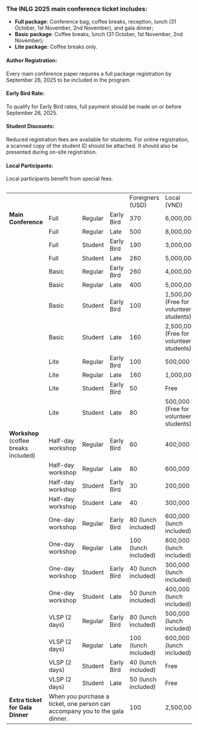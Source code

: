 
### The INLG 2025 main conference ticket includes:

- **Full package**: Conference bag, coffee breaks, reception, lunch (31 October, 1st November, 2nd November), and gala dinner;
- **Basic package**: Coffee breaks, lunch (31 October, 1st November, 2nd November);
- **Lite package**: Coffee breaks only.

<!-- **Extra ticket for Gala Dinner**: When you purchase a ticket, one person can accompany you to the gala dinner. -->


#### Author Registration:
Every main conference paper requires a full package registration by September 26, 2025 to be included in the program.   

#### Early Bird Rate: 
To qualify for Early Bird rates, full payment should be made on or before September 26, 2025.

#### Student Discounts:
Reduced registration fees are available for students.  For online registration, a scanned copy of the student ID should be attached. It should also be presented during on-site registration.

#### Local Participants:
Local participants benefit from special fees.



<div style="width: 100%; overflow: scroll;">
  <table>
    <colspan>
      <col style="min-width: 0rem;">
      <col style="min-width: 0rem;">
      <col style="min-width: 0rem;">
      <col style="min-width: 0rem;">
      <col style="min-width: 0rem;">
      <col style="min-width: 0rem;">
    </colspan>
    <tbody>
      <tr>
        <td></td>
        <td></td>
        <td></td>
        <td></td>
        <td>Foreigners (USD)</td>
        <td>Local (VND)</td>
      </tr>
      <tr>
        <td><b>Main Conference</b></td>
        <td>Full</td>
        <td>Regular</td>
        <td>Early Bird</td>
        <td>370</td>
        <td>6,000,000</td>
      </tr>
      <tr>
        <td></td>
        <td>Full</td>
        <td>Regular</td>
        <td>Late</td>
        <td>500</td>
        <td>8,000,000</td>
      </tr>
      <tr>
        <td></td>
        <td>Full</td>
        <td>Student</td>
        <td>Early Bird</td>
        <td>190</td>
        <td>3,000,000</td>
      </tr>
      <tr>
        <td></td>
        <td>Full</td>
        <td>Student</td>
        <td>Late</td>
        <td>260</td>
        <td>5,000,000</td>
      </tr>
      <tr>
        <td></td>
        <td>Basic</td>
        <td>Regular</td>
        <td>Early Bird</td>
        <td>260</td>
        <td>4,000,000</td>
      </tr>
      <tr>
        <td></td>
        <td>Basic</td>
        <td>Regular</td>
        <td>Late</td>
        <td>400</td>
        <td>5,000,000</td>
      </tr>
      <tr>
        <td></td>
        <td>Basic</td>
        <td>Student</td>
        <td>Early Bird</td>
        <td>100</td>
        <td>1,500,000 (Free for volunteer students)</td>
      </tr>
      <tr>
        <td></td>
        <td>Basic</td>
        <td>Student</td>
        <td>Late</td>
        <td>160</td>
        <td>2,500,000 (Free for volunteer students)</td>
      </tr>
      <tr>
        <td></td>
        <td>Lite</td>
        <td>Regular</td>
        <td>Early Bird</td>
        <td>100</td>
        <td>500,000</td>
      </tr>
      <tr>
        <td></td>
        <td>Lite</td>
        <td>Regular</td>
        <td>Late</td>
        <td>160</td>
        <td>1,000,000</td>
      </tr>
      <tr>
        <td></td>
        <td>Lite</td>
        <td>Student</td>
        <td>Early Bird</td>
        <td>50</td>
        <td>Free</td>
      </tr>
      <tr>
        <td></td>
        <td>Lite</td>
        <td>Student</td>
        <td>Late</td>
        <td>80</td>
        <td>500,000 (Free for volunteer students)</td>
      </tr>
      <tr>
        <td><b>Workshop</b> (coffee breaks included)</td>
        <td>Half-day workshop</td>
        <td>Regular</td>
        <td>Early Bird</td>
        <td>60</td>
        <td>400,000</td>
      </tr>
      <tr>
        <td></td>
        <td>Half-day workshop</td>
        <td>Regular</td>
        <td>Late</td>
        <td>80</td>
        <td>600,000</td>
      </tr>
      <tr>
        <td></td>
        <td>Half-day workshop</td>
        <td>Student</td>
        <td>Early Bird</td>
        <td>30</td>
        <td>200,000</td>
      </tr>
      <tr>
        <td></td>
        <td>Half-day workshop</td>
        <td>Student</td>
        <td>Late</td>
        <td>40</td>
        <td>300,000</td>
      </tr>
      <tr>
        <td></td>
        <td>One-day workshop</td>
        <td>Regular</td>
        <td>Early Bird</td>
        <td>80 (lunch included)</td>
        <td>600,000 (lunch included)</td>
      </tr>
      <tr>
        <td></td>
        <td>One-day workshop</td>
        <td>Regular</td>
        <td>Late</td>
        <td>100 (lunch included)</td>
        <td>800,000 (lunch included)
        </td>
      </tr>
      <tr>
        <td></td>
        <td>One-day workshop</td>
        <td>Student</td>
        <td>Early Bird</td>
        <td>40 (lunch included)</td>
        <td>300,000 (lunch included)</td>
      </tr>
      <tr>
        <td></td>
        <td>One-day workshop</td>
        <td>Student</td>
        <td>Late</td>
        <td>50 (lunch included)</td>
        <td>400,000 (lunch included)</td>
      </tr>
      <tr>
        <td></td>
        <td>VLSP (2 days)</td>
        <td>Regular</td>
        <td>Early Bird</td>
        <td>80 (lunch included)</td>
        <td>500,000 (lunch included)</td>
      </tr>
      <tr>
        <td></td>
        <td>VLSP (2 days)</td>
        <td>Regular</td>
        <td>Late</td>
        <td>100 (lunch included)</td>
        <td>600,000 (lunch included)</td>
      </tr>
      <tr>
        <td></td>
        <td>VLSP (2 days)</td>
        <td>Student</td>
        <td>Early Bird</td>
        <td>40 (lunch included)</td>
        <td>Free</td>
      </tr>
      <tr>
        <td></td>
        <td>VLSP (2 days)</td>
        <td>Student</td>
        <td>Late</td>
        <td>50 (lunch included)</td>
        <td>Free</td>
      </tr>
      <tr><td><b>Extra ticket for Gala Dinner</b></td>
      <td colspan=3>When you purchase a ticket, one person can accompany you to the gala dinner.</td>
      <!-- <td></td> -->
      <!-- <td></td> -->
      <td>100</td>
      <td>2,500,000</td>
      </tr>
    </tbody>
  </table>
</div>



